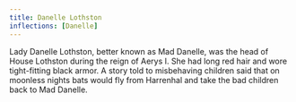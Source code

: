 ```yaml
---
title: Danelle Lothston
inflections: [Danelle]
---
```


Lady Danelle Lothston, better known as Mad Danelle, was the head of House Lothston during the reign of Aerys I. She had long red hair and wore tight-fitting black armor. A story told to misbehaving children said that on moonless nights bats would fly from Harrenhal and take the bad children back to Mad Danelle.


